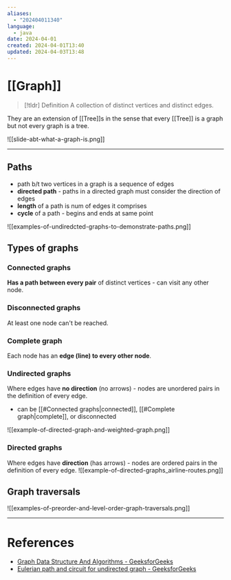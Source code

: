 ```yaml
---
aliases:
  - "202404011340"
language:
  - java
date: 2024-04-01
created: 2024-04-01T13:40
updated: 2024-04-03T13:48
---
```

# [[Graph]]

> [!tldr] Definition
> A collection of distinct vertices and distinct edges. 

They are an extension of [[Tree]]s in the sense that every [[Tree]] is a graph but not every graph is a tree.


![[slide-abt-what-a-graph-is.png]]

___
## Paths
- path b/t two vertices in a graph is a sequence of edges
- **directed path** - paths in a directed graph must consider the direction of edges
- **length** of a path is num of edges it comprises
- **cycle** of a path - begins and ends at same point

![[examples-of-undiredcted-graphs-to-demonstrate-paths.png]]

## Types of graphs
### Connected graphs
**Has a path between every pair** of distinct vertices - can visit any other node.
### Disconnected graphs
At least one node can't be reached.
### Complete graph
Each node has an **edge (line) to every other node**.

### Undirected graphs
Where edges have **no direction** (no arrows) - nodes are unordered pairs in the definition of every edge.
- can be [[#Connected graphs|connected]], [[#Complete graph|complete]], or disconnected

![[example-of-directed-graph-and-weighted-graph.png]]

### Directed graphs
Where edges have **direction** (has arrows) - nodes are ordered pairs in the definition of every edge.
![[example-of-directed-graphs_airline-routes.png]]

## Graph traversals
![[examples-of-preorder-and-level-order-graph-traversals.png]]



___
# References
- [Graph Data Structure And Algorithms - GeeksforGeeks](https://www.geeksforgeeks.org/graph-data-structure-and-algorithms/)
- [Eulerian path and circuit for undirected graph - GeeksforGeeks](https://www.geeksforgeeks.org/eulerian-path-and-circuit/)